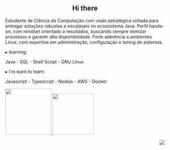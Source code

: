 <h2 align="center">Hi there </h2>
<div>
    Estudante de Ciência da Computação com visão estratégica voltada para entregar soluções robustas e escaláveis no ecossistema Java. Perfil hands-on, com mindset orientado a resultados, buscando sempre otimizar processos e garantir alta disponibilidade. Forte aderência a ambientes Linux, com expertise em administração, configuração e tuning de sistemas.
</div>
</p>
<div>
<p>▸ learning:</p>
Java - SQL - Shell Script - GNU Linux
<p>
<p>▸ I'm want to learn:</p>
Javascript - Typescript - Nodejs - AWS - Docker   
</div>
</p>
<p align="left">
    <a href="https://github.com/elidianaandrade/dio-lab-open-source/blob/main/utils/cards/github-stats.md">
    <img height="145em" src="https://github-readme-stats.vercel.app/api?username=marisellen&theme=shadow_red&show_icons=true">
        <a/>
            
<img height="130m" src="https://github-readme-stats.vercel.app/api/top-langs/?username=marisellen&bg_color=0d1117&border_color=4f0000&title_color=9a0000&text_color=444444&layout=compact" />
<p/>
<a href="https://github.com/ryo-ma/github-profile-trophy">
<img align="right" src="https://github-profile-trophy.vercel.app/?username=marisellen&theme=monokai&title=-Stars,-Issues,-Reviews"/>
</a>
